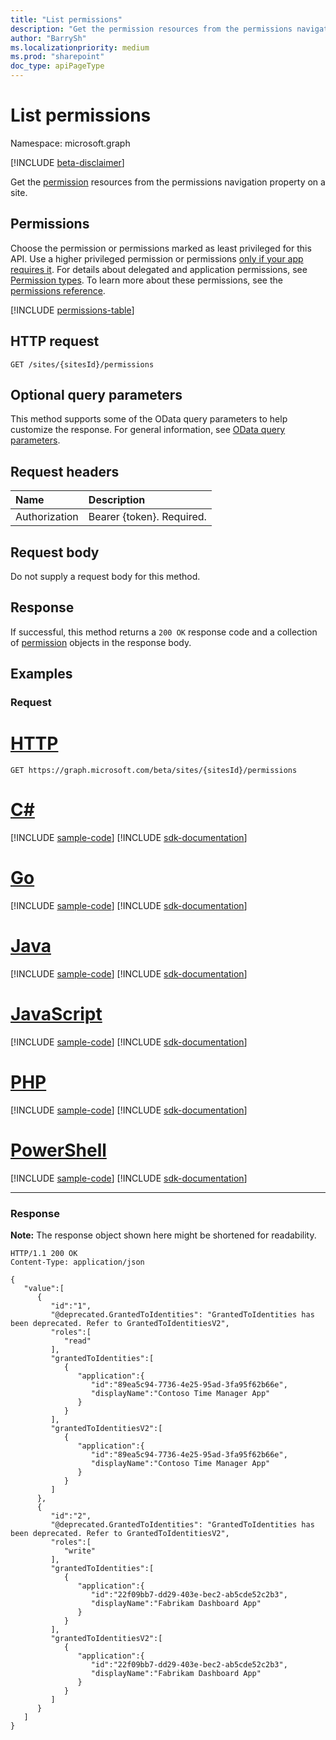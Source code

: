 ```yaml
---
title: "List permissions"
description: "Get the permission resources from the permissions navigation property on a site."
author: "BarrySh"
ms.localizationpriority: medium
ms.prod: "sharepoint"
doc_type: apiPageType
---
```


# List permissions
Namespace: microsoft.graph

[!INCLUDE [beta-disclaimer](../../includes/beta-disclaimer.md)]

Get the [permission](../resources/permission.md) resources from the permissions navigation property on a site.

## Permissions
Choose the permission or permissions marked as least privileged for this API. Use a higher privileged permission or permissions [only if your app requires it](/graph/permissions-overview#best-practices-for-using-microsoft-graph-permissions). For details about delegated and application permissions, see [Permission types](/graph/permissions-overview#permission-types). To learn more about these permissions, see the [permissions reference](/graph/permissions-reference).

<!-- { "blockType": "permissions", "name": "site_list_permissions" } -->
[!INCLUDE [permissions-table](../includes/permissions/site-list-permissions-permissions.md)]

## HTTP request

<!-- {
  "blockType": "ignored"
}
-->
``` http
GET /sites/{sitesId}/permissions
```

## Optional query parameters
This method supports some of the OData query parameters to help customize the response. For general information, see [OData query parameters](/graph/query-parameters).

## Request headers
|Name|Description|
|:---|:---|
|Authorization|Bearer {token}. Required.|

## Request body
Do not supply a request body for this method.

## Response

If successful, this method returns a `200 OK` response code and a collection of [permission](../resources/permission.md) objects in the response body.

## Examples

### Request

# [HTTP](#tab/http)
<!-- {
  "blockType": "request",
  "name": "list_permission_site_nav_property"
}
-->
``` http
GET https://graph.microsoft.com/beta/sites/{sitesId}/permissions
```

# [C#](#tab/csharp)
[!INCLUDE [sample-code](../includes/snippets/csharp/list-permission-site-nav-property-csharp-snippets.md)]
[!INCLUDE [sdk-documentation](../includes/snippets/snippets-sdk-documentation-link.md)]

# [Go](#tab/go)
[!INCLUDE [sample-code](../includes/snippets/go/list-permission-site-nav-property-go-snippets.md)]
[!INCLUDE [sdk-documentation](../includes/snippets/snippets-sdk-documentation-link.md)]

# [Java](#tab/java)
[!INCLUDE [sample-code](../includes/snippets/java/list-permission-site-nav-property-java-snippets.md)]
[!INCLUDE [sdk-documentation](../includes/snippets/snippets-sdk-documentation-link.md)]

# [JavaScript](#tab/javascript)
[!INCLUDE [sample-code](../includes/snippets/javascript/list-permission-site-nav-property-javascript-snippets.md)]
[!INCLUDE [sdk-documentation](../includes/snippets/snippets-sdk-documentation-link.md)]

# [PHP](#tab/php)
[!INCLUDE [sample-code](../includes/snippets/php/list-permission-site-nav-property-php-snippets.md)]
[!INCLUDE [sdk-documentation](../includes/snippets/snippets-sdk-documentation-link.md)]

# [PowerShell](#tab/powershell)
[!INCLUDE [sample-code](../includes/snippets/powershell/list-permission-site-nav-property-powershell-snippets.md)]
[!INCLUDE [sdk-documentation](../includes/snippets/snippets-sdk-documentation-link.md)]

---

### Response
**Note:** The response object shown here might be shortened for readability.
<!-- {
  "blockType": "response",
  "truncated": true,
  "@odata.type": "Collection(microsoft.graph.permission)"
}
-->
``` http
HTTP/1.1 200 OK
Content-Type: application/json

{
   "value":[
      {
         "id":"1",
         "@deprecated.GrantedToIdentities": "GrantedToIdentities has been deprecated. Refer to GrantedToIdentitiesV2",
         "roles":[
            "read"
         ],
         "grantedToIdentities":[
            {
               "application":{
                  "id":"89ea5c94-7736-4e25-95ad-3fa95f62b66e",
                  "displayName":"Contoso Time Manager App"
               }
            }
         ],
         "grantedToIdentitiesV2":[
            {
               "application":{
                  "id":"89ea5c94-7736-4e25-95ad-3fa95f62b66e",
                  "displayName":"Contoso Time Manager App"
               }
            }
         ]
      },
      {
         "id":"2",
         "@deprecated.GrantedToIdentities": "GrantedToIdentities has been deprecated. Refer to GrantedToIdentitiesV2",
         "roles":[
            "write"
         ],
         "grantedToIdentities":[
            {
               "application":{
                  "id":"22f09bb7-dd29-403e-bec2-ab5cde52c2b3",
                  "displayName":"Fabrikam Dashboard App"
               }
            }
         ],
         "grantedToIdentitiesV2":[
            {
               "application":{
                  "id":"22f09bb7-dd29-403e-bec2-ab5cde52c2b3",
                  "displayName":"Fabrikam Dashboard App"
               }
            }
         ]
      }
   ]
}
```

<!-- {
  "type": "#page.annotation",
  "section": "documentation",
  "tocPath": "Sites/Permissions/List site permissions"
} -->
